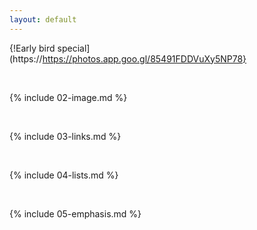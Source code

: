 ```yaml
---
layout: default
---
```

{!Early bird special](https://https://photos.app.goo.gl/85491FDDVuXy5NP78}

<br>

{% include 02-image.md %}

<br>

{% include 03-links.md %}

<br>

{% include 04-lists.md %}

<br>

{% include 05-emphasis.md %}
